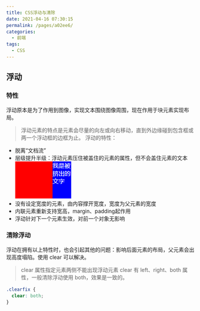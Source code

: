 ```yaml
---
title: CSS浮动与清除
date: 2021-04-16 07:30:15
permalink: /pages/a02ee6/
categories:
  - 前端
tags:
  - CSS
---
```

## 浮动
### 特性
浮动原本是为了作用到图像，实现文本围绕图像周围，现在作用于块元素实现布局。
>浮动元素的特点是元素会尽量的向左或向右移动，直到外边缘碰到包含框或两一个浮动框的边框为止。
浮动的特性：
- 脱离“文档流”
- 层级提升半级：浮动元素压住被盖住的元素的属性，但不会盖住元素的文本
  ![层级提升](https://github.com/JayeZhu/picture/blob/master/blog/%E6%B5%AE%E5%8A%A8%E5%85%83%E7%B4%A0%E6%8F%90%E5%8D%87%E5%8D%8A%E7%BA%A7.PNG)
- 没有设定宽度的元素，由内容撑开宽度，宽度为父元素的宽度
- 内联元素重新支持宽高，margin、padding起作用
- 浮动针对下一个元素生效，对前一个对象无影响

### 清除浮动
浮动在拥有以上特性时，也会引起其他的问题：影响后面元素的布局，父元素会出现高度塌陷。使用 clear 可以解决。
>clear 属性指定元素两侧不能出现浮动元素
clear 有 left、right、both 属性，一般清除浮动使用 both，效果是一致的。
```css
.clearfix {
  clear: both;
}
```